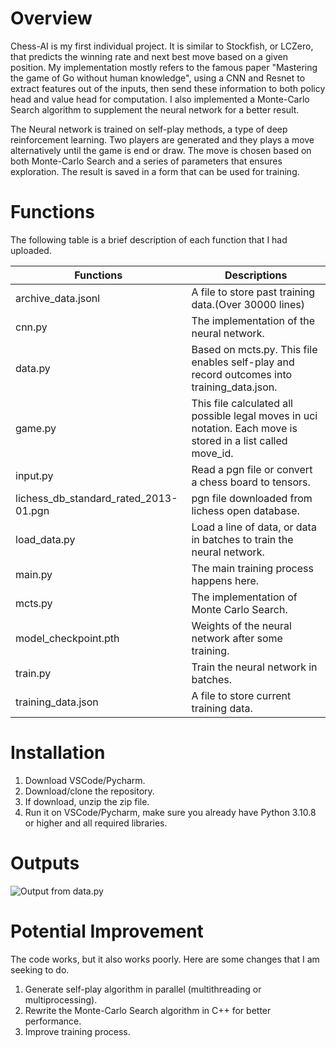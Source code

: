 # Overview
Chess-AI is my first individual project. It is similar to Stockfish, or LCZero, that predicts the winning rate and next best move based on a given position.
My implementation mostly refers to the famous paper "Mastering the game of Go without human knowledge", using a CNN and Resnet to extract features out of the inputs,
then send these information to both policy head and value head for computation. I also implemented a Monte-Carlo Search algorithm to supplement the neural network for a better result.

The Neural network is trained on self-play methods, a type of deep reinforcement learning. Two players are generated and they plays a move alternatively until the game is end or draw. 
The move is chosen based on both Monte-Carlo Search and a series of parameters that ensures exploration. The result is saved in a form that can be used for training.

# Functions
The following table is a brief description of each function that I had uploaded.

|Functions                             |Descriptions                                                                                                        |
|--------------------------------------|--------------------------------------------------------------------------------------------------------------------|
|archive_data.jsonl                    |A file to store past training data.(Over 30000 lines)                                                               |
|cnn.py                                |The implementation of the neural network.                                                                           |
|data.py                               |Based on mcts.py. This file enables self-play and record outcomes into training_data.json.                          |
|game.py                               |This file calculated all possible legal moves in uci notation. Each move is stored in a list called move_id.        |
|input.py                              |Read a pgn file or convert a chess board to tensors.                                                                |
|lichess_db_standard_rated_2013-01.pgn |pgn file downloaded from lichess open database.                                                                     |
|load_data.py                          |Load a line of data, or data in batches to train the neural network.                                                |  
|main.py                               |The main training process happens here.                                                                             |
|mcts.py                               |The implementation of Monte Carlo Search.                                                                           |
|model_checkpoint.pth                  |Weights of the neural network after some training.                                                                  |
|train.py                              |Train the neural network in batches.                                                                                |
|training_data.json                    |A file to store current training data.                                                                              |

# Installation
1. Download VSCode/Pycharm.
2. Download/clone the repository.
3. If download, unzip the zip file.
4. Run it on VSCode/Pycharm, make sure you already have Python 3.10.8 or higher and all required libraries.

# Outputs
![Output from data.py](https://github.com/743211258/Chess-AI "Output.png")

# Potential Improvement
The code works, but it also works poorly. Here are some changes that I am seeking to do.
1. Generate self-play algorithm in parallel (multithreading or multiprocessing).
2. Rewrite the Monte-Carlo Search algorithm in C++ for better performance.
3. Improve training process.
